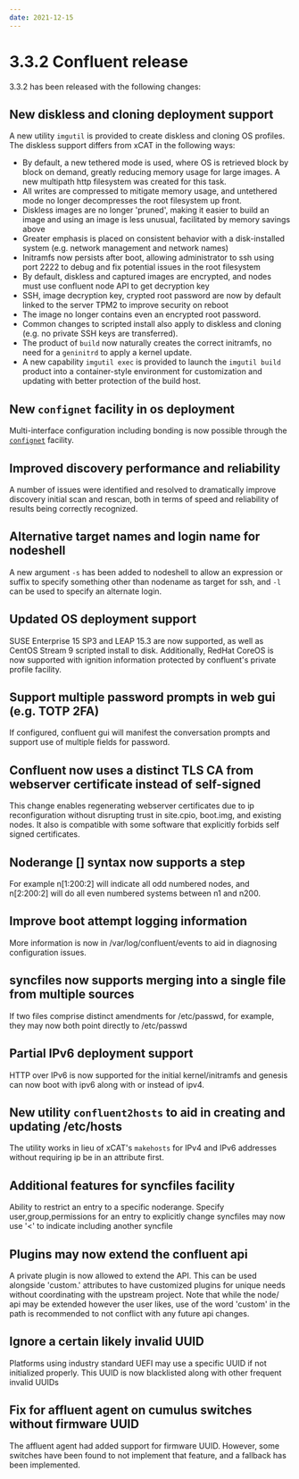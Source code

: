 ```yaml
---
date: 2021-12-15
---
```


# 3.3.2 Confluent release

3.3.2 has been released with the following changes:
<!-- more -->

## New diskless and cloning deployment support

A new utility `imgutil` is provided to create diskless and cloning OS profiles.  The diskless support differs from xCAT in the following ways:
* By default, a new tethered mode is used, where OS is retrieved block by block on demand, greatly reducing memory usage for large images. A new multipath http filesystem was created for this task.
* All writes are compressed to mitigate memory usage, and untethered mode no longer decompresses the root filesystem up front.
* Diskless images are no longer 'pruned', making it easier to build an image and using an image is less unusual, facilitated by memory savings above
* Greater emphasis is placed on consistent behavior with a disk-installed system (e.g. network management and network names)
* Initramfs now persists after boot, allowing administrator to ssh using port 2222 to debug and fix potential issues in the root filesystem
* By default, diskless and captured images are encrypted, and nodes must use confluent node API to get decryption key
* SSH, image decryption key, crypted root password are now by default linked to the server TPM2 to improve security on reboot
* The image no longer contains even an encrypted root password.
* Common changes to scripted install also apply to diskless and cloning (e.g. no private SSH keys are transferred).
* The product of `build` now naturally creates the correct initramfs, no need for a `geninitrd` to apply a kernel update.
* A new capability `imgutil exec` is provided to launch the `imgutil build` product into a container-style environment for customization and updating with better protection of the build host.

## New `confignet` facility in os deployment

Multi-interface configuration including bonding is now possible through the [`confignet`](../../miscellaneous/confignet.md) facility.

## Improved discovery performance and reliability

A number of issues were identified and resolved to dramatically improve discovery initial scan and rescan, both in terms of speed and reliability of results being correctly recognized.

## Alternative target names and login name for nodeshell

A new argument `-s` has been added to nodeshell to allow an expression or suffix to specify something other than nodename as target for ssh, and `-l` can be used to specify an alternate login.

## Updated OS deployment support

SUSE Enterprise 15 SP3 and LEAP 15.3 are now supported, as well as CentOS Stream 9 scripted install to disk. Additionally, RedHat CoreOS is now supported with ignition
information protected by confluent's private profile facility.

## Support multiple password prompts in web gui (e.g. TOTP 2FA)

If configured, confluent gui will manifest the conversation prompts and support use of multiple fields for password.

## Confluent now uses a distinct TLS CA from webserver certificate instead of self-signed

This change enables regenerating webserver certificates due to ip reconfiguration without disrupting trust in site.cpio, boot.img, and existing nodes. It also is
compatible with some software that explicitly forbids self signed certificates.

## Noderange [] syntax now supports a step

For example n[1:200:2] will indicate all odd numbered nodes, and n[2:200:2] will do all even numbered systems between n1 and n200.

## Improve boot attempt logging information

More information is now in /var/log/confluent/events to aid in diagnosing configuration issues.

## syncfiles now supports merging into a single file from multiple sources

If two files comprise distinct amendments for /etc/passwd, for example, they may now both point directly to /etc/passwd

## Partial IPv6 deployment support

HTTP over IPv6 is now supported for the initial kernel/initramfs and genesis can now boot with ipv6 along with or instead of ipv4.

## New utility `confluent2hosts` to aid in creating and updating /etc/hosts

The utility works in lieu of xCAT's `makehosts` for IPv4 and IPv6 addresses without requiring ip be in an attribute first.

## Additional features for syncfiles facility

Ability to restrict an entry to a specific noderange.
Specify user,group,permissions for an entry to explicitly change
syncfiles may now use '<' to indicate including another syncfile

## Plugins may now extend the confluent api

A private plugin is now allowed to extend the API. This can be used alongside 'custom.' attributes
to have customized plugins for unique needs without coordinating with the upstream project.  Note
that while the node/ api may be extended however the user likes, use of the word 'custom' in the
path is recommended to not conflict with any future api changes.

## Ignore a certain likely invalid UUID

Platforms using industry standard UEFI may use a specific UUID if not initialized properly. This UUID is now blacklisted along with other frequent invalid UUIDs

## Fix for affluent agent on cumulus switches without firmware UUID

The affluent agent had added support for firmware UUID. However, some switches have been found to not implement that feature, and a fallback has been implemented.


